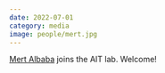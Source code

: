 ```yaml
---
date: 2022-07-01
category: media
image: people/mert.jpg
---
```


[Mert Albaba](/people/mert/) joins the AIT lab. Welcome!

